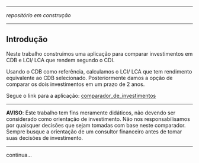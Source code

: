 ***
*repositório em construção*
***
## Introdução

Neste trabalho construímos uma aplicação para comparar investimentos em CDB e LCI/ LCA que rendem segundo o CDI.

Usando o CDB como referência, calculamos o LCI/ LCA que tem rendimento equivalente ao CDB selecionado.
Posteriormente damos a opção de comparar os dois investimentos em um prazo de 2 anos.

Segue o link para a aplicação: [comparador_de_investimentos](https://comparador-investimentos.streamlit.app/)

***
**AVISO**: Este trabalho tem fins meramente didáticos, não devendo ser considerado como orientação de investimento. Não nos responsabilisamos por quaisquer decisões que sejam tomadas com base neste comparador. Sempre busque a orientação de um consultor financeiro antes de tomar suas decisões de investimento.
***
continua...
